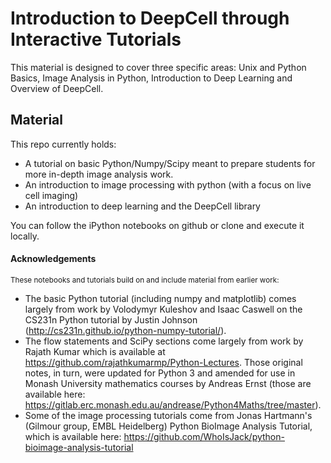 # Introduction to DeepCell through Interactive Tutorials

This material is designed to cover three specific areas: Unix and Python Basics, Image Analysis in Python, Introduction to Deep Learning and Overview of DeepCell.

## Material

This repo currently holds:

* A tutorial on basic Python/Numpy/Scipy meant to prepare students for more in-depth image analysis work.
* An introduction to image processing with python (with a focus on live cell imaging)
* An introduction to deep learning and the DeepCell library

You can follow the iPython notebooks on github or clone and execute it locally.

#### Acknowledgements
<sub>These notebooks and tutorials build on and include material from earlier work: 
* The basic Python tutorial (including numpy and matplotlib) comes largely from work by Volodymyr Kuleshov and Isaac Caswell on the CS231n Python tutorial by Justin Johnson (http://cs231n.github.io/python-numpy-tutorial/).
* The flow statements and SciPy sections come largely from work by Rajath Kumar which is available at https://github.com/rajathkumarmp/Python-Lectures. Those original notes, in turn, were updated for Python 3 and amended for use in Monash University mathematics courses by Andreas Ernst (those are available here: https://gitlab.erc.monash.edu.au/andrease/Python4Maths/tree/master).
* Some of the image processing tutorials come from Jonas Hartmann's (Gilmour group, EMBL Heidelberg) Python BioImage Analysis Tutorial, which is available here: https://github.com/WhoIsJack/python-bioimage-analysis-tutorial
</sub>
